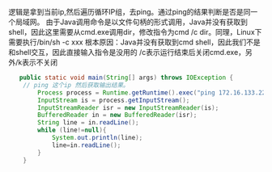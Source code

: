 逻辑是拿到当前ip,然后遍历循环IP组，去ping。通过ping的结果判断是否是同一个局域网。
由于Java调用命令是以文件句柄的形式调用，Java并没有获取到shell，因此这里需要从cmd.exe调用dir，修改指令为cmd /c dir。同理，Linux下需要执行/bin/sh -c xxx
根本原因：Java并没有获取到cmd shell，因此我们不是和shell交互，因此直接输入指令是没用的
/c表示运行结束后关闭cmd.exe，另外/k表示不关闭

````java
   public static void main(String[] args) throws IOException {
    // ping 这个ip 然后获取输出结果。
        Process process = Runtime.getRuntime().exec("ping 172.16.133.229");
        InputStream is = process.getInputStream();
        InputStreamReader isr = new InputStreamReader(is);
        BufferedReader in = new BufferedReader(isr);
        String line = in.readLine();
        while (line!=null){
            System.out.println(line);
            line=in.readLine();
        }
    }
````